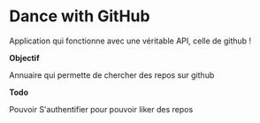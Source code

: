 # Dance with GitHub

Application qui fonctionne avec une véritable API, celle de github !

**Objectif**

Annuaire qui permette de chercher des repos sur github

**Todo**

Pouvoir S'authentifier pour pouvoir liker des repos
